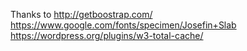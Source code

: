 Thanks to
http://getboostrap.com/
https://www.google.com/fonts/specimen/Josefin+Slab
https://wordpress.org/plugins/w3-total-cache/